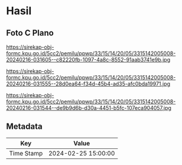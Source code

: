 # Hasil

## Foto C Plano

https://sirekap-obj-formc.kpu.go.id/5cc2/pemilu/ppwp/33/15/14/20/05/3315142005008-20240216-031605--c82220fb-1097-4a8c-8552-91aab3741e9b.jpg

https://sirekap-obj-formc.kpu.go.id/5cc2/pemilu/ppwp/33/15/14/20/05/3315142005008-20240216-031555--28d0ea64-f34d-45b4-ad35-afc0bda19971.jpg

https://sirekap-obj-formc.kpu.go.id/5cc2/pemilu/ppwp/33/15/14/20/05/3315142005008-20240216-031544--de9b9d6b-d30a-4451-b5fc-107eca904057.jpg


## Metadata

| Key        | Value               |
| ---------- | ------------------- |
| Time Stamp | 2024-02-25 15:00:00 |



